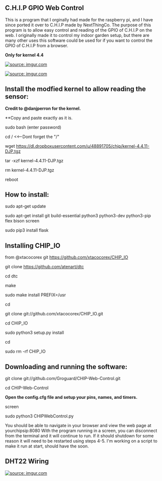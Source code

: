 ## C.H.I.P GPIO Web Control
This is a program that I orginally had made for the raspberry pi, and I have since ported it over to C.H.I.P made by NextThingCo.
The purpose of this program is to allow easy control and reading of the GPIO of C.H.I.P on the web. I originally made it to control my indoor garden setup, but there are many other uses this software could be used for if you want to control the GPIO of C.H.I.P from a browser.  

**Only for kernel 4.4**

<a href="http://imgur.com/OBdLqax"><img src="http://i.imgur.com/OBdLqaxl.png" title="source: imgur.com" /></a>

<a href="http://imgur.com/UJYgUO1"><img src="http://i.imgur.com/UJYgUO1h.jpg" title="source: imgur.com" /></a>

## Install the modfied kernel to allow reading the sensor:

**Credit to @danjperron for the kernel.**

**Copy and paste exactly as it is.

sudo bash (enter password)

cd /     <<--Dont forget the "/"

wget https://dl.dropboxusercontent.com/u/48891705/chip/kernel-4.4.11-DJP.tgz

tar -xzf kernel-4.4.11-DJP.tgz

rm kernel-4.4.11-DJP.tgz

reboot

## How to install:

sudo apt-get update

sudo apt-get install git build-essential python3 python3-dev python3-pip flex bison screen

sudo pip3 install flask

## Installing CHIP_IO

from @xtacocorex git https://github.com/xtacocorex/CHIP_IO

git clone https://github.com/atenart/dtc

cd dtc

make

sudo make install PREFIX=/usr

cd

git clone git://github.com/xtacocorex/CHIP_IO.git

cd CHIP_IO

sudo python3 setup.py install

cd

sudo rm -rf CHIP_IO

## Downloading and running the software:

git clone git://github.com/Groguard/CHIP-Web-Control.git

cd CHIP-Web-Control

**Open the config.cfg file and setup your pins, names, and timers.**

screen

sudo python3 CHIPWebControl.py

You should be able to navigate in your browser and view the web page at yourchipsip:8080
With the program running in a screen, you can disconnect from the terminal and it will continue to run. If it should shutdown for some reason it will need to be restarted using steps 4-5. I'm working on a script to make it run at start, should have the soon.

## DHT22 Wiring

<a href="http://imgur.com/RsKuapf"><img src="http://i.imgur.com/RsKuapf.png" title="source: imgur.com" /></a>
